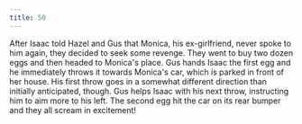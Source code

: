```yaml
---
title: 50
---
```


After Isaac told Hazel and Gus that Monica, his ex-girlfriend, never spoke to him again, they decided to seek some revenge.
They went to buy two dozen eggs and then headed to Monica's place.
Gus hands Isaac the first egg and he immediately throws it towards Monica's car, which is parked in front of her house.
His first throw goes in a somewhat different direction than initially anticipated, though.
Gus helps Isaac with his next throw, instructing him to aim more to his left.
The second egg hit the car on its rear bumper and they all scream in excitement!
